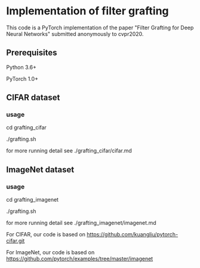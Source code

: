 # Implementation of filter grafting
This code is a PyTorch implementation of the paper "Filter Grafting for Deep Neural Networks" submitted anonymously to cvpr2020.

## Prerequisites
Python 3.6+

PyTorch 1.0+

## CIFAR dataset

### usage

cd grafting_cifar

./grafting.sh

for more running detail see ./grafting_cifar/cifar.md

## ImageNet dataset

### usage

cd grafting_imagenet

./grafting.sh

for more running detail see ./grafting_imagenet/imagenet.md



For CIFAR, our code is based on https://github.com/kuangliu/pytorch-cifar.git

For ImageNet, our code is based on https://github.com/pytorch/examples/tree/master/imagenet 
